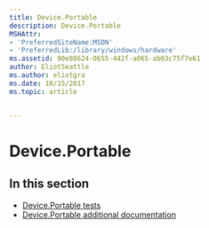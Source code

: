 ```yaml
---
title: Device.Portable
description: Device.Portable
MSHAttr:
- 'PreferredSiteName:MSDN'
- 'PreferredLib:/library/windows/hardware'
ms.assetid: 90e88624-0655-442f-a065-ab03c75f7e61
author: EliotSeattle
ms.author: eliotgra
ms.date: 10/15/2017
ms.topic: article


---
```


# Device.Portable


## <span id="in_this_section"></span>In this section


-   [Device.Portable tests](device-portable-tests.md)
-   [Device.Portable additional documentation](device-portable-additional-documentation.md)

 

 






